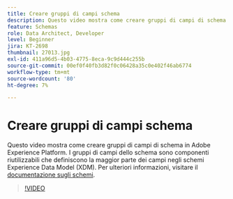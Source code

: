 ```yaml
---
title: Creare gruppi di campi schema
description: Questo video mostra come creare gruppi di campi di schema in Adobe Experience Platform. I gruppi di campi dello schema sono componenti riutilizzabili che definiscono la maggior parte dei campi negli schemi Experience Data Model (XDM).
feature: Schemas
role: Data Architect, Developer
level: Beginner
jira: KT-2698
thumbnail: 27013.jpg
exl-id: 411a96d5-4b03-4775-8eca-9c9d444c255b
source-git-commit: 00ef0f40fb3d82f0c06428a35c0e402f46ab6774
workflow-type: tm+mt
source-wordcount: '80'
ht-degree: 7%

---
```


# Creare gruppi di campi schema

Questo video mostra come creare gruppi di campi di schema in Adobe Experience Platform. I gruppi di campi dello schema sono componenti riutilizzabili che definiscono la maggior parte dei campi negli schemi Experience Data Model (XDM). Per ulteriori informazioni, visitare il [documentazione sugli schemi](https://experienceleague.adobe.com/docs/experience-platform/xdm/home.html?lang=it).

>[!VIDEO](https://video.tv.adobe.com/v/27013?learn=on)

